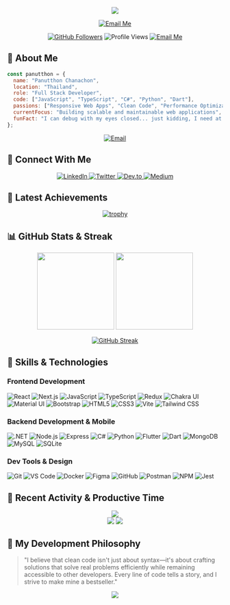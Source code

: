<div align="center">
  <img src="https://capsule-render.vercel.app/api?type=transparent&height=200&section=header&text=Panutthon%20Chanachon&desc=Full%20Stack%20Developer&fontSize=60&fontColor=2986cc&descSize=30&descAlignY=70&animation=fadeIn&stroke=2986cc&strokeWidth=2" />
</div>
<p align="center">
  <a href="mailto:panutthon.cc@hotmail.com">
    <img src="https://img.shields.io/badge/Contact_Me-panutthon.cc%40hotmail.com-2986cc?style=for-the-badge&logo=microsoftoutlook&logoColor=white&labelColor=000000" alt="Email Me" />
  </a>
</p>

<p align="center">
  <a href="https://github.com/panutthon"><img src="https://img.shields.io/github/followers/panutthon?label=Followers&style=social" alt="GitHub Followers" /></a>
  <img src="https://komarev.com/ghpvc/?username=panutthon&color=blue&style=flat-square&label=Profile+Views" alt="Profile Views" />
  <a href="mailto:panutthon.cc@hotmail.com"><img src="https://img.shields.io/badge/Email-Contact_Me-blue?style=flat-square&logo=microsoftoutlook" alt="Email Me" /></a>
</p>

## 💫 About Me

```javascript
const panutthon = {
  name: "Panutthon Chanachon",
  location: "Thailand",
  role: "Full Stack Developer",
  code: ["JavaScript", "TypeScript", "C#", "Python", "Dart"],
  passions: ["Responsive Web Apps", "Clean Code", "Performance Optimization"],
  currentFocus: "Building scalable and maintainable web applications",
  funFact: "I can debug with my eyes closed... just kidding, I need at least 3 monitors!"
};
```

<div align="center">
  <a href="mailto:panutthon.cc@hotmail.com">
    <img src="https://img.shields.io/badge/Email-panutthon.cc%40hotmail.com-blue?style=for-the-badge&logo=microsoftoutlook&logoColor=white" alt="Email" />
  </a>
</div>

## 🔗 Connect With Me
<div align="center">
  <a href="https://linkedin.com/in/panutthon" target="_blank">
    <img src="https://img.shields.io/badge/LinkedIn-0077B5?style=for-the-badge&logo=linkedin&logoColor=white" alt="LinkedIn" />
  </a>
  <a href="https://twitter.com/panutthon" target="_blank">
    <img src="https://img.shields.io/badge/Twitter-1DA1F2?style=for-the-badge&logo=twitter&logoColor=white" alt="Twitter" />
  </a>
  <a href="https://dev.to/panutthon" target="_blank">
    <img src="https://img.shields.io/badge/DEV.TO-0A0A0A?style=for-the-badge&logo=devdotto&logoColor=white" alt="Dev.to" />
  </a>
  <a href="https://medium.com/@panutthon" target="_blank">
    <img src="https://img.shields.io/badge/Medium-12100E?style=for-the-badge&logo=medium&logoColor=white" alt="Medium" />
  </a>
</div>

## 🌟 Latest Achievements
<div align="center">
  
  [![trophy](https://github-profile-trophy.vercel.app/?username=panutthon&theme=tokyonight&column=4&margin-w=15&margin-h=15)](https://github.com/ryo-ma/github-profile-trophy)
  
</div>

## 📊 GitHub Stats & Streak

<div align="center">
  <img height="180em" src="https://github-readme-stats.vercel.app/api?username=panutthon&show_icons=true&theme=tokyonight&include_all_commits=true&count_private=true&hide_border=true" />
  <img height="180em" src="https://github-readme-stats.vercel.app/api/top-langs/?username=panutthon&layout=compact&theme=tokyonight&hide_border=true" />
</div>

<div align="center">
  
  [![GitHub Streak](https://github-readme-streak-stats.herokuapp.com/?user=panutthon&theme=tokyonight)](https://git.io/streak-stats)
  
</div>

## 🧩 Skills & Technologies

### Frontend Development
<p align="left">
  <img src="https://img.shields.io/badge/React-61DAFB?style=for-the-badge&logo=react&logoColor=black" alt="React" />
  <img src="https://img.shields.io/badge/Next.js-000000?style=for-the-badge&logo=nextdotjs&logoColor=white" alt="Next.js" />
  <img src="https://img.shields.io/badge/JavaScript-F7DF1E?style=for-the-badge&logo=javascript&logoColor=black" alt="JavaScript" />
  <img src="https://img.shields.io/badge/TypeScript-3178C6?style=for-the-badge&logo=typescript&logoColor=white" alt="TypeScript" />
  <img src="https://img.shields.io/badge/Redux-764ABC?style=for-the-badge&logo=redux&logoColor=white" alt="Redux" />
  <img src="https://img.shields.io/badge/Chakra_UI-319795?style=for-the-badge&logo=chakraui&logoColor=white" alt="Chakra UI" />
  <img src="https://img.shields.io/badge/Material_UI-007FFF?style=for-the-badge&logo=mui&logoColor=white" alt="Material UI" />
  <img src="https://img.shields.io/badge/Bootstrap-7952B3?style=for-the-badge&logo=bootstrap&logoColor=white" alt="Bootstrap" />
  <img src="https://img.shields.io/badge/HTML5-E34F26?style=for-the-badge&logo=html5&logoColor=white" alt="HTML5" />
  <img src="https://img.shields.io/badge/CSS3-1572B6?style=for-the-badge&logo=css3&logoColor=white" alt="CSS3" />
  <img src="https://img.shields.io/badge/Vite-646CFF?style=for-the-badge&logo=vite&logoColor=white" alt="Vite" />
  <img src="https://img.shields.io/badge/Tailwind_CSS-06B6D4?style=for-the-badge&logo=tailwindcss&logoColor=white" alt="Tailwind CSS" />
</p>

### Backend Development & Mobile
<p align="left">
  <img src="https://img.shields.io/badge/.NET-512BD4?style=for-the-badge&logo=dotnet&logoColor=white" alt=".NET" />
  <img src="https://img.shields.io/badge/Node.js-339933?style=for-the-badge&logo=nodedotjs&logoColor=white" alt="Node.js" />
  <img src="https://img.shields.io/badge/Express-000000?style=for-the-badge&logo=express&logoColor=white" alt="Express" />
  <img src="https://img.shields.io/badge/C%23-512BD4?style=for-the-badge&logo=csharp&logoColor=white" alt="C#" />
  <img src="https://img.shields.io/badge/Python-3776AB?style=for-the-badge&logo=python&logoColor=white" alt="Python" />
  <img src="https://img.shields.io/badge/Flutter-02569B?style=for-the-badge&logo=flutter&logoColor=white" alt="Flutter" />
  <img src="https://img.shields.io/badge/Dart-0175C2?style=for-the-badge&logo=dart&logoColor=white" alt="Dart" />
  <img src="https://img.shields.io/badge/MongoDB-47A248?style=for-the-badge&logo=mongodb&logoColor=white" alt="MongoDB" />
  <img src="https://img.shields.io/badge/MySQL-4479A1?style=for-the-badge&logo=mysql&logoColor=white" alt="MySQL" />
  <img src="https://img.shields.io/badge/SQLite-003B57?style=for-the-badge&logo=sqlite&logoColor=white" alt="SQLite" />
</p>

### Dev Tools & Design
<p align="left">
  <img src="https://img.shields.io/badge/Git-F05032?style=for-the-badge&logo=git&logoColor=white" alt="Git" />
  <img src="https://img.shields.io/badge/VSCode-007ACC?style=for-the-badge&logo=visualstudiocode&logoColor=white" alt="VS Code" />
  <img src="https://img.shields.io/badge/Docker-2496ED?style=for-the-badge&logo=docker&logoColor=white" alt="Docker" />
  <img src="https://img.shields.io/badge/Figma-F24E1E?style=for-the-badge&logo=figma&logoColor=white" alt="Figma" />
  <img src="https://img.shields.io/badge/GitHub-181717?style=for-the-badge&logo=github&logoColor=white" alt="GitHub" />
  <img src="https://img.shields.io/badge/Postman-FF6C37?style=for-the-badge&logo=postman&logoColor=white" alt="Postman" />
  <img src="https://img.shields.io/badge/NPM-CB3837?style=for-the-badge&logo=npm&logoColor=white" alt="NPM" />
  <img src="https://img.shields.io/badge/Jest-C21325?style=for-the-badge&logo=jest&logoColor=white" alt="Jest" />
</p>

## 🌟 Recent Activity & Productive Time

<div align="center">
  <img src="https://github-profile-summary-cards.vercel.app/api/cards/profile-details?username=panutthon&theme=tokyonight" />
</div>

<div align="center">
  <img src="https://github-profile-summary-cards.vercel.app/api/cards/productive-time?username=panutthon&theme=tokyonight&utcOffset=7" />
  <img src="https://github-profile-summary-cards.vercel.app/api/cards/repos-per-language?username=panutthon&theme=tokyonight" />
</div>

## 🚀 My Development Philosophy

> "I believe that clean code isn't just about syntax—it's about crafting solutions that solve real problems efficiently while remaining accessible to other developers. Every line of code tells a story, and I strive to make mine a bestseller."

<div align="center">
  <img src="https://capsule-render.vercel.app/api?type=waving&color=gradient&height=100&section=footer&animation=twinkling" />
</div>
